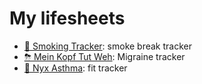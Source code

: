 # My lifesheets

- [🚬 Smoking Tracker](smoking-tracker): smoke break tracker
- [⛈ Mein Kopf Tut Weh](mein-kopf-tut-weh): Migraine tracker
- [🌙 Nyx Asthma](nyx-asthma): fit tracker